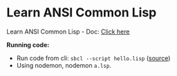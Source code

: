 # Learn ANSI Common Lisp

Learn ANSI Common Lisp - Doc: [Click here](https://docs.google.com/document/d/1RwyJIq2BK2aAg6gppS-dchKL2pX-6wmWBBDorLKj8aw/edit?tab=t.0#heading=h.6pdh5zv510ur)

**Running code:**

- Run code from cli: `sbcl --script hello.lisp` ([source](https://chatgpt.com/c/68f13a71-f710-8322-bdf1-d307e7cdf32f))
- Using nodemon, nodemon `a.lsp`.

